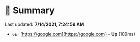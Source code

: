 # 📖 Summary
Last updated: **7/14/2021, 7:24:59 AM**

- `GET` [https://google.com](https://google.com) - **Up** (109ms)
